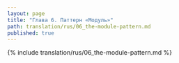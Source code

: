 ```yaml
---
layout: page
title: "Глава 6. Паттерн «Модуль»"
path: translation/rus/06_the-module-pattern.md
published: true
---
```


{% include translation/rus/06_the-module-pattern.md %}
